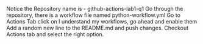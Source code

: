 Notice the Repository name is - github-actions-lab1-q1
Go through the repository, there is a workflow file named python-workflow.yml
Go to Actions Tab click on I understand my workflows, go ahead and enable them
Add a random new line to the README.md and push changes.
Checkout Actions tab and select the right option.
